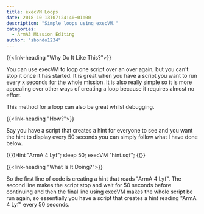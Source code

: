 ```yaml
---
title: execVM Loops
date: 2018-10-13T07:24:40+01:00
description: "Simple loops using execVM."
categories:
  - ArmA3 Mission Editing
author: "sbondo1234"
---
```


{{<link-heading "Why Do It Like This?">}}

You can use execVM to loop one script over an over again,
but you can't stop it once it has started. It is great when you
have a script you want to run every x seconds for the whole mission.
It is also really simple so it is more appealing over other ways of
creating a loop because it requires almost no effort.

This method for a loop can also be great whilst debugging.

{{<link-heading "How?">}}

Say you have a script that creates a hint for everyone to see and you want the hint to display every 50 seconds you can simply follow what I have done below.

{{<highlight C>}}Hint "ArmA 4 Lyf";
sleep 50;
execVM "hint.sqf";
{{</highlight>}}

{{<link-heading "What Is It Doing?">}}

So the first line of code is creating a hint that reads "ArmA 4 Lyf". The second line makes the script stop and wait for 50 seconds before continuing and then the final line using execVM makes the whole script be run again, so essentially you have a script that creates a hint reading "ArmA 4 Lyf" every 50 seconds.

